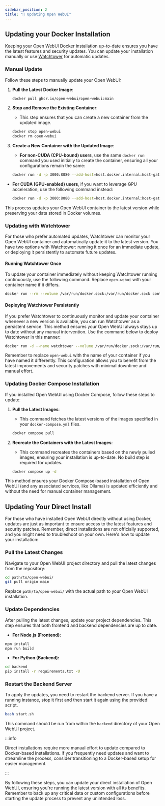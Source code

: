 ```yaml
---
sidebar_position: 2
title: "🔄 Updating Open WebUI"
---
```


## Updating your Docker Installation

Keeping your Open WebUI Docker installation up-to-date ensures you have the latest features and security updates. You can update your installation manually or use [Watchtower](https://containrrr.dev/watchtower/) for automatic updates.

### Manual Update

Follow these steps to manually update your Open WebUI:

1. **Pull the Latest Docker Image**:
   ```bash
   docker pull ghcr.io/open-webui/open-webui:main
   ```

2. **Stop and Remove the Existing Container**:
   - This step ensures that you can create a new container from the updated image.
   ```bash
   docker stop open-webui
   docker rm open-webui
   ```

3. **Create a New Container with the Updated Image**:
   - **For non-CUDA (CPU-bound) users**, use the same `docker run` command you used initially to create the container, ensuring all your configurations remain the same:
   ```bash
   docker run -d -p 3000:8080 --add-host=host.docker.internal:host-gateway -v open-webui:/app/backend/data --name open-webui --restart

 - **For CUDA (GPU-enabled) users**, if you want to leverage GPU acceleration, use the following command instead:
   ```bash
   docker run -d -p 3000:8080 --add-host=host.docker.internal:host-gateway -v open-webui:/app/backend/data --name open-webui --restart always --gpus all ghcr.io/open-webui/open-webui:main
   ```

This process updates your Open WebUI container to the latest version while preserving your data stored in Docker volumes.

### Updating with Watchtower

For those who prefer automated updates, Watchtower can monitor your Open WebUI container and automatically update it to the latest version. You have two options with Watchtower: running it once for an immediate update, or deploying it persistently to automate future updates.

#### Running Watchtower Once

To update your container immediately without keeping Watchtower running continuously, use the following command. Replace `open-webui` with your container name if it differs.

```bash
docker run --rm --volume /var/run/docker.sock:/var/run/docker.sock containrrr/watchtower --run-once open-webui
```

#### Deploying Watchtower Persistently

If you prefer Watchtower to continuously monitor and update your container whenever a new version is available, you can run Watchtower as a persistent service. This method ensures your Open WebUI always stays up to date without any manual intervention. Use the command below to deploy Watchtower in this manner:

```bash
docker run -d --name watchtower --volume /var/run/docker.sock:/var/run/docker.sock containrrr/watchtower open-webui
```

Remember to replace `open-webui` with the name of your container if you have named it differently. This configuration allows you to benefit from the latest improvements and security patches with minimal downtime and manual effort.

### Updating Docker Compose Installation

If you installed Open WebUI using Docker Compose, follow these steps to update:

1. **Pull the Latest Images**:
   - This command fetches the latest versions of the images specified in your `docker-compose.yml` files.
   ```bash
   docker compose pull
   ```

2. **Recreate the Containers with the Latest Images**:
   - This command recreates the containers based on the newly pulled images, ensuring your installation is up-to-date. No build step is required for updates.
   ```bash
   docker compose up -d
   ```

This method ensures your Docker Compose-based installation of Open WebUI (and any associated services, like Ollama) is updated efficiently and without the need for manual container management.

## Updating Your Direct Install

For those who have installed Open WebUI directly without using Docker, updates are just as important to ensure access to the latest features and security patches. Remember, direct installations are not officially supported, and you might need to troubleshoot on your own. Here's how to update your installation:

### Pull the Latest Changes

Navigate to your Open WebUI project directory and pull the latest changes from the repository:

```sh
cd path/to/open-webui/
git pull origin main
```

Replace `path/to/open-webui/` with the actual path to your Open WebUI installation.

### Update Dependencies

After pulling the latest changes, update your project dependencies. This step ensures that both frontend and backend dependencies are up to date.

- **For Node.js (Frontend):**

```sh
npm install
npm run build
```

- **For Python (Backend):**

```sh
cd backend
pip install -r requirements.txt -U
```

### Restart the Backend Server

To apply the updates, you need to restart the backend server. If you have a running instance, stop it first and then start it again using the provided script.

```sh
bash start.sh
```

This command should be run from within the `backend` directory of your Open WebUI project.

:::info

Direct installations require more manual effort to update compared to Docker-based installations. If you frequently need updates and want to streamline the process, consider transitioning to a Docker-based setup for easier management.

:::

By following these steps, you can update your direct installation of Open WebUI, ensuring you're running the latest version with all its benefits. Remember to back up any critical data or custom configurations before starting the update process to prevent any unintended loss.